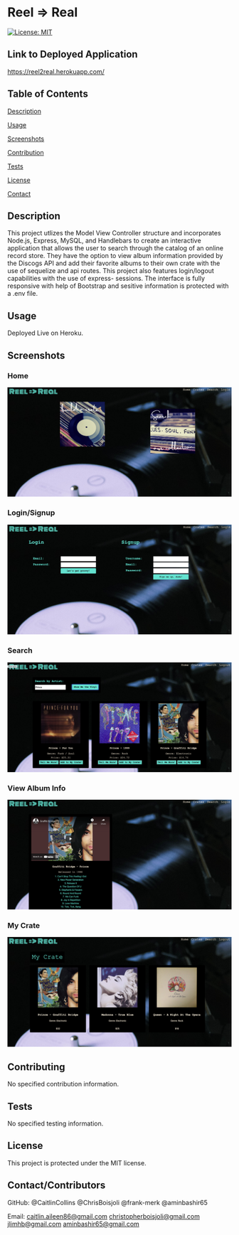 # Reel => Real

 [![License: MIT](https://img.shields.io/badge/License-MIT-yellow.svg)](https://opensource.org/licenses/MIT)
 
  ## Link to Deployed Application
  https://reel2real.herokuapp.com/
   
  ## Table of Contents
  [Description](https://github.com/CaitlinCollins/reel2real/blob/main/README.md#description)
  
  [Usage](https://github.com/CaitlinCollins/reel2real/blob/main/README.md#usage)
  
  [Screenshots](https://github.com/CaitlinCollins/reel2real/blob/main/README.md#screenshots)
  
  [Contribution](https://github.com/CaitlinCollins/reel2real/blob/main/README.md#contribution)
  
  [Tests](https://github.com/CaitlinCollins/reel2real/blob/main/README.md#tests)
  
  [License](https://github.com/CaitlinCollins/reel2real/blob/main/README.md#license)
  
  [Contact](https://github.com/CaitlinCollins/reel2real/blob/main/README.md#contact)
  
  ## Description
  This project utlizes the Model View Controller structure and incorporates Node.js, Express, MySQL, and Handlebars to create an interactive application that allows   the user to search through the catalog of an online record store. They have the option to view album information provided by the Discogs API and add their           favorite albums to their own crate with the use of sequelize and api routes. This project also features login/logout capabilities with the use of express-           sessions. The interface is fully responsive with help of Bootstrap and sesitive information is protected with a .env file.  
  
  ## Usage
  Deployed Live on Heroku.
  
  ## Screenshots
  
  ### Home
  ![home](https://github.com/CaitlinCollins/reel2real/blob/main/public/images/home.png)
  
  ### Login/Signup
  ![login](https://github.com/CaitlinCollins/reel2real/blob/main/public/images/login.png)
  
  ### Search
  ![search](https://github.com/CaitlinCollins/reel2real/blob/main/public/images/mysearch.png)
  
  ### View Album Info
  ![view](https://github.com/CaitlinCollins/reel2real/blob/main/public/images/view.png)
  
  ### My Crate
  ![crate](https://github.com/CaitlinCollins/reel2real/blob/main/public/images/crate.png)
  
  
  ## Contributing
  No specified contribution information. 

  ## Tests
  No specified testing information. 
  
  ## License
  This project is protected under the MIT license.
  
  ## Contact/Contributors
  GitHub: @CaitlinCollins
          @ChrisBoisjoli
          @frank-merk
          @aminbashir65

  Email: caitlin.aileen86@gmail.com
         christopherboisjoli@gmail.com
         jlimhb@gmail.com
         aminbashir65@gmail.com
